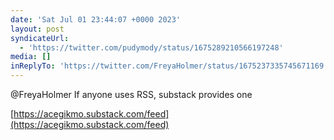 ```yaml
---
date: 'Sat Jul 01 23:44:07 +0000 2023'
layout: post
syndicateUrl:
  - 'https://twitter.com/pudymody/status/1675289210566197248'
media: []
inReplyTo: 'https://twitter.com/FreyaHolmer/status/1675237335745671169'
---
```

@FreyaHolmer If anyone uses RSS, substack provides one

[https://acegikmo.substack.com/feed](https://acegikmo.substack.com/feed)

